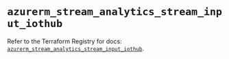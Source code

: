 # `azurerm_stream_analytics_stream_input_iothub`

Refer to the Terraform Registry for docs: [`azurerm_stream_analytics_stream_input_iothub`](https://registry.terraform.io/providers/hashicorp/azurerm/3.106.1/docs/resources/stream_analytics_stream_input_iothub).
